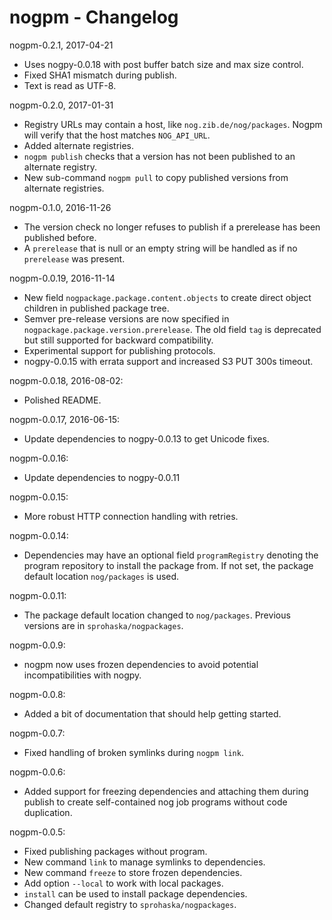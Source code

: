 # nogpm - Changelog

nogpm-0.2.1, 2017-04-21

* Uses nogpy-0.0.18 with post buffer batch size and max size control.
* Fixed SHA1 mismatch during publish.
* Text is read as UTF-8.

nogpm-0.2.0, 2017-01-31

* Registry URLs may contain a host, like `nog.zib.de/nog/packages`.  Nogpm will
  verify that the host matches `NOG_API_URL`.
* Added alternate registries.
* `nogpm publish` checks that a version has not been published to an alternate
  registry.
* New sub-command `nogpm pull` to copy published versions from alternate
  registries.

nogpm-0.1.0, 2016-11-26

* The version check no longer refuses to publish if a prerelease has been
  published before.
* A `prerelease` that is null or an empty string will be handled as if no
  `prerelease` was present.

nogpm-0.0.19, 2016-11-14

* New field `nogpackage.package.content.objects` to create direct object
  children in published package tree.
* Semver pre-release versions are now specified in
  `nogpackage.package.version.prerelease`.  The old field `tag` is deprecated
  but still supported for backward compatibility.
* Experimental support for publishing protocols.
* nogpy-0.0.15 with errata support and increased S3 PUT 300s timeout.

nogpm-0.0.18, 2016-08-02:

* Polished README.

nogpm-0.0.17, 2016-06-15:

* Update dependencies to nogpy-0.0.13 to get Unicode fixes.

nogpm-0.0.16:

* Update dependencies to nogpy-0.0.11

nogpm-0.0.15:

* More robust HTTP connection handling with retries.

nogpm-0.0.14:

* Dependencies may have an optional field `programRegistry` denoting the
  program repository to install the package from. If not set, the package
  default location `nog/packages` is used.

nogpm-0.0.11:

* The package default location changed to `nog/packages`.  Previous versions
  are in `sprohaska/nogpackages`.

nogpm-0.0.9:

* nogpm now uses frozen dependencies to avoid potential incompatibilities with
  nogpy.

nogpm-0.0.8:

* Added a bit of documentation that should help getting started.

nogpm-0.0.7:

* Fixed handling of broken symlinks during `nogpm link`.

nogpm-0.0.6:

* Added support for freezing dependencies and attaching them during publish to
  create self-contained nog job programs without code duplication.

nogpm-0.0.5:

* Fixed publishing packages without program.
* New command `link` to manage symlinks to dependencies.
* New command `freeze` to store frozen dependencies.
* Add option `--local` to work with local packages.
* `install` can be used to install package dependencies.
* Changed default registry to `sprohaska/nogpackages`.
